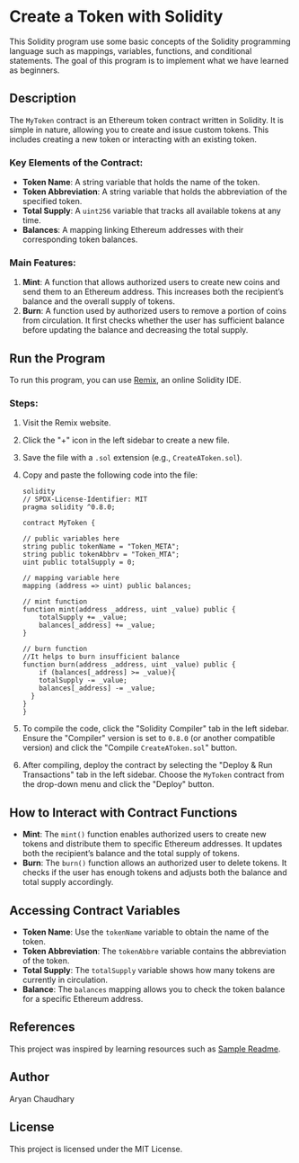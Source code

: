 # Create a Token with Solidity

This Solidity program use some basic concepts of the Solidity programming language such as mappings, variables, functions, and conditional statements. The goal of this program is to implement what we have learned as beginners.

## Description

The `MyToken` contract is an Ethereum token contract written in Solidity. It is simple in nature, allowing you to create and issue custom tokens. This includes creating a new token or interacting with an existing token.

### Key Elements of the Contract:

- **Token Name**: A string variable that holds the name of the token.
- **Token Abbreviation**: A string variable that holds the abbreviation of the specified token.
- **Total Supply**: A `uint256` variable that tracks all available tokens at any time.
- **Balances**: A mapping linking Ethereum addresses with their corresponding token balances.

### Main Features:

1. **Mint**: A function that allows authorized users to create new coins and send them to an Ethereum address. This increases both the recipient’s balance and the overall supply of tokens.
2. **Burn**: A function used by authorized users to remove a portion of coins from circulation. It first checks whether the user has sufficient balance before updating the balance and decreasing the total supply.

## Run the Program

To run this program, you can use [Remix](https://remix.ethereum.org/), an online Solidity IDE.

### Steps:

1. Visit the Remix website.
2. Click the "+" icon in the left sidebar to create a new file.
3. Save the file with a `.sol` extension (e.g., `CreateAToken.sol`).
4. Copy and paste the following code into the file:

    ```
    solidity
    // SPDX-License-Identifier: MIT
    pragma solidity ^0.8.0;

    contract MyToken {

    // public variables here
    string public tokenName = "Token_META";
    string public tokenAbbrv = "Token_MTA";
    uint public totalSupply = 0;

    // mapping variable here
    mapping (address => uint) public balances;

    // mint function
    function mint(address _address, uint _value) public {
        totalSupply += _value;
        balances[_address] += _value;
    }

    // burn function
    //It helps to burn insufficient balance
    function burn(address _address, uint _value) public {
        if (balances[_address] >= _value){ 
        totalSupply -= _value;
        balances[_address] -= _value;
      }
    }
    }
    ```

5. To compile the code, click the "Solidity Compiler" tab in the left sidebar. Ensure the "Compiler" version is set to `0.8.0` (or another compatible version) and click the "Compile `CreateAToken.sol`" button.

6. After compiling, deploy the contract by selecting the "Deploy & Run Transactions" tab in the left sidebar. Choose the `MyToken` contract from the drop-down menu and click the "Deploy" button.

## How to Interact with Contract Functions

- **Mint**: The `mint()` function enables authorized users to create new tokens and distribute them to specific Ethereum addresses. It updates both the recipient’s balance and the total supply of tokens.
- **Burn**: The `burn()` function allows an authorized user to delete tokens. It checks if the user has enough tokens and adjusts both the balance and total supply accordingly.

## Accessing Contract Variables

- **Token Name**: Use the `tokenName` variable to obtain the name of the token.
- **Token Abbreviation**: The `tokenAbbre` variable contains the abbreviation of the token.
- **Total Supply**: The `totalSupply` variable shows how many tokens are currently in circulation.
- **Balance**: The `balances` mapping allows you to check the token balance for a specific Ethereum address.
  
 ## References

This project was inspired by learning resources such as [Sample Readme](https://bit.ly/SampleReadme1).

## Author

Aryan Chaudhary

## License

This project is licensed under the MIT License.
